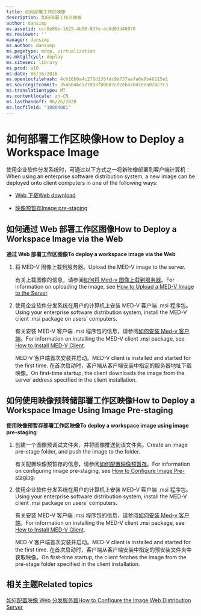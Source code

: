 ```yaml
---
title: 如何部署工作区映像
description: 如何部署工作区映像
author: dansimp
ms.assetid: ccc8e89b-1625-4b58-837e-4c6d93d46070
ms.reviewer: ''
manager: dansimp
ms.author: dansimp
ms.pagetype: mdop, virtualization
ms.mktglfcycl: deploy
ms.sitesec: library
ms.prod: w10
ms.date: 06/16/2016
ms.openlocfilehash: 4cb16b0a4c278d135fdc9b737aa7a6e9b46115e1
ms.sourcegitcommit: 354664bc527d93f80687cd2eba70d1eea024c7c3
ms.translationtype: MT
ms.contentlocale: zh-CN
ms.lasthandoff: 06/26/2020
ms.locfileid: "10804081"
---
```

# <span data-ttu-id="7dea3-103">如何部署工作区映像</span><span class="sxs-lookup"><span data-stu-id="7dea3-103">How to Deploy a Workspace Image</span></span>


<span data-ttu-id="7dea3-104">使用企业软件分发系统时，可通过以下方式之一将新映像部署到客户端计算机：</span><span class="sxs-lookup"><span data-stu-id="7dea3-104">When using an enterprise software distribution system, a new image can be deployed onto client computers in one of the following ways:</span></span>

-   [<span data-ttu-id="7dea3-105">Web 下载</span><span class="sxs-lookup"><span data-stu-id="7dea3-105">Web download</span></span>](#bkmk-howtodeployaworkspaceimageviatheweb)

-   [<span data-ttu-id="7dea3-106">映像预暂存</span><span class="sxs-lookup"><span data-stu-id="7dea3-106">Image pre-staging</span></span>](#bkmk-howtodeployaworkspaceimageusingimageprestaging)

## <a href="" id="bkmk-howtodeployaworkspaceimageviatheweb"></a><span data-ttu-id="7dea3-107">如何通过 Web 部署工作区图像</span><span class="sxs-lookup"><span data-stu-id="7dea3-107">How to Deploy a Workspace Image via the Web</span></span>


**<span data-ttu-id="7dea3-108">通过 Web 部署工作区图像</span><span class="sxs-lookup"><span data-stu-id="7dea3-108">To deploy a workspace image via the Web</span></span>**

1.  <span data-ttu-id="7dea3-109">将 MED-V 图像上载到服务器。</span><span class="sxs-lookup"><span data-stu-id="7dea3-109">Upload the MED-V image to the server.</span></span>

    <span data-ttu-id="7dea3-110">有关上载图像的信息，请参阅[如何将 Med-v 图像上载到服务器](how-to-upload-a-med-v-image-to-the-server.md)。</span><span class="sxs-lookup"><span data-stu-id="7dea3-110">For information on uploading the image, see [How to Upload a MED-V Image to the Server](how-to-upload-a-med-v-image-to-the-server.md).</span></span>

2.  <span data-ttu-id="7dea3-111">使用企业软件分发系统在用户的计算机上安装 MED-V 客户端 .msi 程序包。</span><span class="sxs-lookup"><span data-stu-id="7dea3-111">Using your enterprise software distribution system, install the MED-V client .msi package on users’ computers.</span></span>

    <span data-ttu-id="7dea3-112">有关安装 MED-V 客户端 .msi 程序包的信息，请参阅[如何安装 Med-v 客户端](how-to-install-med-v-clientesds.md)。</span><span class="sxs-lookup"><span data-stu-id="7dea3-112">For information on installing the MED-V client .msi package, see [How to Install MED-V Client](how-to-install-med-v-clientesds.md).</span></span>

    <span data-ttu-id="7dea3-113">MED-V 客户端首次安装并启动。</span><span class="sxs-lookup"><span data-stu-id="7dea3-113">MED-V client is installed and started for the first time.</span></span> <span data-ttu-id="7dea3-114">在首次启动时，客户端从客户端安装中指定的服务器地址下载映像。</span><span class="sxs-lookup"><span data-stu-id="7dea3-114">On first-time startup, the client downloads the image from the server address specified in the client installation.</span></span>

## <a href="" id="bkmk-howtodeployaworkspaceimageusingimageprestaging"></a><span data-ttu-id="7dea3-115">如何使用映像预转储部署工作区映像</span><span class="sxs-lookup"><span data-stu-id="7dea3-115">How to Deploy a Workspace Image Using Image Pre-staging</span></span>


**<span data-ttu-id="7dea3-116">使用映像预暂存部署工作区映像</span><span class="sxs-lookup"><span data-stu-id="7dea3-116">To deploy a workspace image using image pre-staging</span></span>**

1.  <span data-ttu-id="7dea3-117">创建一个图像预调试文件夹，并将图像推送到该文件夹。</span><span class="sxs-lookup"><span data-stu-id="7dea3-117">Create an image pre-stage folder, and push the image to the folder.</span></span>

    <span data-ttu-id="7dea3-118">有关配置映像预暂存的信息，请参阅[如何配置映像预暂存](how-to-configure-image-pre-staging.md)。</span><span class="sxs-lookup"><span data-stu-id="7dea3-118">For information on configuring image pre-staging, see [How to Configure Image Pre-staging](how-to-configure-image-pre-staging.md).</span></span>

2.  <span data-ttu-id="7dea3-119">使用企业软件分发系统在用户的计算机上安装 MED-V 客户端 .msi 程序包。</span><span class="sxs-lookup"><span data-stu-id="7dea3-119">Using your enterprise software distribution system, install the MED-V client .msi package on users’ computers.</span></span>

    <span data-ttu-id="7dea3-120">有关安装 MED-V 客户端 .msi 程序包的信息，请参阅[如何安装 Med-v 客户端](how-to-install-med-v-clientesds.md)。</span><span class="sxs-lookup"><span data-stu-id="7dea3-120">For information on installing the MED-V client .msi package, see [How to Install MED-V Client](how-to-install-med-v-clientesds.md).</span></span>

    <span data-ttu-id="7dea3-121">MED-V 客户端首次安装并启动。</span><span class="sxs-lookup"><span data-stu-id="7dea3-121">MED-V client is installed and started for the first time.</span></span> <span data-ttu-id="7dea3-122">在首次启动时，客户端从客户端安装中指定的预安装文件夹中获取映像。</span><span class="sxs-lookup"><span data-stu-id="7dea3-122">On first-time startup, the client fetches the image from the pre-stage folder specified in the client installation.</span></span>

## <span data-ttu-id="7dea3-123">相关主题</span><span class="sxs-lookup"><span data-stu-id="7dea3-123">Related topics</span></span>


[<span data-ttu-id="7dea3-124">如何配置映像 Web 分发服务器</span><span class="sxs-lookup"><span data-stu-id="7dea3-124">How to Configure the Image Web Distribution Server</span></span>](how-to-configure-the-image-web-distribution-server.md)

 

 





